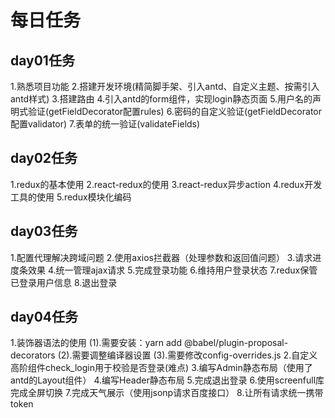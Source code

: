 # 每日任务

## day01任务

  1.熟悉项目功能
  2.搭建开发环境(精简脚手架、引入antd、自定义主题、按需引入antd样式)
  3.搭建路由
  4.引入antd的form组件，实现login静态页面
  5.用户名的声明式验证(getFieldDecorator配置rules)
  6.密码的自定义验证(getFieldDecorator配置validator)
  7.表单的统一验证(validateFields)

## day02任务

  1.redux的基本使用
  2.react-redux的使用
  3.react-redux异步action
  4.redux开发工具的使用
  5.redux模块化编码

## day03任务

  1.配置代理解决跨域问题
  2.使用axios拦截器（处理参数和返回值问题）
  3.请求进度条效果
  4.统一管理ajax请求
  5.完成登录功能
  6.维持用户登录状态
  7.redux保管已登录用户信息
  8.退出登录

## day04任务

  1.装饰器语法的使用
   (1).需要安装：yarn add @babel/plugin-proposal-decorators
   (2).需要调整编译器设置
   (3).需要修改config-overrides.js
  2.自定义高阶组件check_login用于校验是否登录(难点)
  3.编写Admin静态布局（使用了antd的Layout组件）
  4.编写Header静态布局
  5.完成退出登录
  6.使用screenfull库完成全屏切换
  7.完成天气展示（使用jsonp请求百度接口）
  8.让所有请求统一携带token
